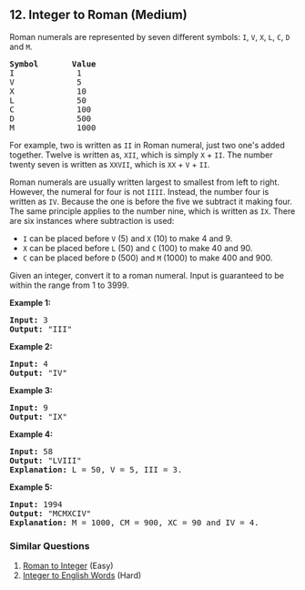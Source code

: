 <!--|This file generated by command(leetcode description); DO NOT EDIT.    |-->
<!--+----------------------------------------------------------------------+-->
<!--|@author    Openset <openset.wang@gmail.com>                           |-->
<!--|@link      https://github.com/openset                                 |-->
<!--|@home      https://github.com/openset/leetcode                        |-->
<!--+----------------------------------------------------------------------+-->

## 12. Integer to Roman (Medium)

<p>Roman numerals are represented by seven different symbols:&nbsp;<code>I</code>, <code>V</code>, <code>X</code>, <code>L</code>, <code>C</code>, <code>D</code> and <code>M</code>.</p>

<pre>
<strong>Symbol</strong>       <strong>Value</strong>
I             1
V             5
X             10
L             50
C             100
D             500
M             1000</pre>

<p>For example,&nbsp;two is written as <code>II</code>&nbsp;in Roman numeral, just two one&#39;s added together. Twelve is written as, <code>XII</code>, which is simply <code>X</code> + <code>II</code>. The number twenty seven is written as <code>XXVII</code>, which is <code>XX</code> + <code>V</code> + <code>II</code>.</p>

<p>Roman numerals are usually written largest to smallest from left to right. However, the numeral for four is not <code>IIII</code>. Instead, the number four is written as <code>IV</code>. Because the one is before the five we subtract it making four. The same principle applies to the number nine, which is written as <code>IX</code>. There are six instances where subtraction is used:</p>

<ul>
	<li><code>I</code> can be placed before <code>V</code> (5) and <code>X</code> (10) to make 4 and 9.&nbsp;</li>
	<li><code>X</code> can be placed before <code>L</code> (50) and <code>C</code> (100) to make 40 and 90.&nbsp;</li>
	<li><code>C</code> can be placed before <code>D</code> (500) and <code>M</code> (1000) to make 400 and 900.</li>
</ul>

<p>Given an integer, convert it to a roman numeral. Input is guaranteed to be within the range from 1 to 3999.</p>

<p><strong>Example 1:</strong></p>

<pre>
<strong>Input:</strong>&nbsp;3
<strong>Output:</strong> &quot;III&quot;</pre>

<p><strong>Example 2:</strong></p>

<pre>
<strong>Input:</strong>&nbsp;4
<strong>Output:</strong> &quot;IV&quot;</pre>

<p><strong>Example 3:</strong></p>

<pre>
<strong>Input:</strong>&nbsp;9
<strong>Output:</strong> &quot;IX&quot;</pre>

<p><strong>Example 4:</strong></p>

<pre>
<strong>Input:</strong>&nbsp;58
<strong>Output:</strong> &quot;LVIII&quot;
<strong>Explanation:</strong> L = 50, V = 5, III = 3.
</pre>

<p><strong>Example 5:</strong></p>

<pre>
<strong>Input:</strong>&nbsp;1994
<strong>Output:</strong> &quot;MCMXCIV&quot;
<strong>Explanation:</strong> M = 1000, CM = 900, XC = 90 and IV = 4.</pre>


### Similar Questions
  1. [Roman to Integer](https://github.com/openset/leetcode/tree/master/solution/roman-to-integer) (Easy)
  1. [Integer to English Words](https://github.com/openset/leetcode/tree/master/solution/integer-to-english-words) (Hard)
